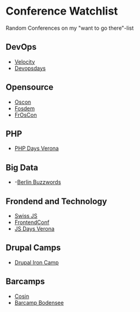 # Conference Watchlist
Random Conferences on my "want to go there"-list

## DevOps
- [Velocity](http://velocityconf.com/)
- [Devopsdays](http://www.devopsdays.org/)

## Opensource
- [Oscon](http://www.oscon.com/)
- [Fosdem](https://fosdem.org/)
- [FrOsCon](http://www.froscon.de)

## PHP
- [PHP Days Verona](http://2015.phpday.it/)

## Big Data
- -[Berlin Buzzwords](https://berlinbuzzwords.de/17/about)

## Frondend and Technology
- [Swiss JS](http://www.swissjs.com/)
- [FrontendConf](http://frontendconf.ch/)
- [JS Days Verona](http://2015.jsday.it/)

## Drupal Camps
- [Drupal Iron Camp](http://drupalironcamp.com/)

## Barcamps
- [Cosin](https://www.cosin.ch/)
- [Barcamp Bodensee](http://barcamp-bodensee.de/)
